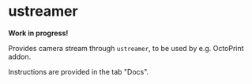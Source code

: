 # ustreamer

**Work in progress!**

Provides camera stream through `ustreamer`, to be used by e.g. OctoPrint addon.

Instructions are provided in the tab "Docs".
